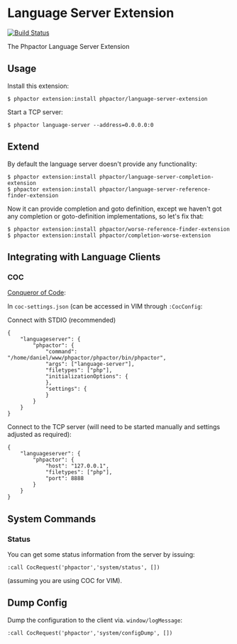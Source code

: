 Language Server Extension
=========================

[![Build Status](https://travis-ci.org/phpactor/language-server-extension.svg?branch=master)](https://travis-ci.org/phpactor/language-server-extension)

The Phpactor Language Server Extension

Usage
-----

Install this extension:

```
$ phpactor extension:install phpactor/language-server-extension
```

Start a TCP server:

```
$ phpactor language-server --address=0.0.0.0:0
```

Extend
------

By default the language server doesn't provide any functionality:

```
$ phpactor extension:install phpactor/language-server-completion-extension
$ phpactor extension:install phpactor/language-server-reference-finder-extension
```

Now it can provide completion and goto definition, except we haven't got any
completion or goto-definition implementations, so let's fix that:

```
$ phpactor extension:install phpactor/worse-reference-finder-extension
$ phpactor extension:install phpactor/completion-worse-extension
```

Integrating with Language Clients
---------------------------------

### COC

[Conqueror of Code](https://github.com/neoclide/coc.nvim):

In `coc-settings.json` (can be accessed in VIM through `:CocConfig`:

Connect with STDIO (recommended)

```
{
    "languageserver": {
        "phpactor": {
            "command": "/home/daniel/www/phpactor/phpactor/bin/phpactor",
            "args": ["language-server"],
            "filetypes": ["php"],
            "initializationOptions": {
            },
            "settings": {
            }
        }
    }
}
```

Connect to the TCP server (will need to be started manually and settings
adjusted as required):

```
{
    "languageserver": {
        "phpactor": {
            "host": "127.0.0.1",
            "filetypes": ["php"],
            "port": 8888
        }
    }
}
```

System Commands
---------------

### Status

You can get some status information from the server by issuing:

```
:call CocRequest('phpactor','system/status', [])
```

(assuming you are using COC for VIM).

## Dump Config

Dump the configuration to the client via. `window/logMessage`:

```
:call CocRequest('phpactor','system/configDump', [])
```
